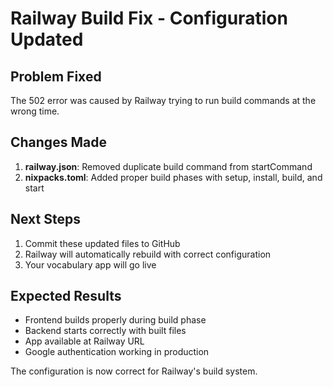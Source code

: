 # Railway Build Fix - Configuration Updated

## Problem Fixed
The 502 error was caused by Railway trying to run build commands at the wrong time. 

## Changes Made
1. **railway.json**: Removed duplicate build command from startCommand
2. **nixpacks.toml**: Added proper build phases with setup, install, build, and start

## Next Steps
1. Commit these updated files to GitHub
2. Railway will automatically rebuild with correct configuration
3. Your vocabulary app will go live

## Expected Results
- Frontend builds properly during build phase
- Backend starts correctly with built files
- App available at Railway URL
- Google authentication working in production

The configuration is now correct for Railway's build system.